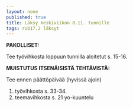 ```yaml
---
layout: none
published: true
title: Läksy keskiviikon 8.11. tunnille
tags: rub17.2 läksyt
---
```

**PAKOLLISET:**

Tee työvihkosta loppuun tunnilla aloitetut s. 15-16. 

**MUISTUTUS ITSENÄISISTÄ TEHTÄVISTÄ:**

Tee ennen päättöpäivää (hyvissä ajoin) 

1. työvihkosta s. 33-34.
2. teemavihkosta s. 21 yo-kuuntelu